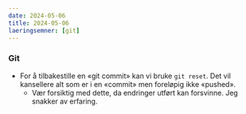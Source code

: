 ```yaml
---
date: 2024-05-06
title: 2024-05-06
laeringsemner: [git]
---
```


### Git
* For å tilbakestille en «git commit» kan vi bruke `git reset`. Det vil kansellere alt som er i en «commit» men foreløpig ikke «pushed». 
    * Vær forsiktig med dette, da endringer utført kan forsvinne. Jeg snakker av erfaring.
